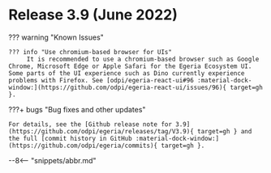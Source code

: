 <!-- SPDX-License-Identifier: CC-BY-4.0 -->
<!-- Copyright Contributors to the Egeria project. -->

# Release 3.9 (June 2022)

??? warning "Known Issues"

    ??? info "Use chromium-based browser for UIs"
         It is recommended to use a chromium-based browser such as Google Chrome, Microsoft Edge or Apple Safari for the Egeria Ecosystem UI. Some parts of the UI experience such as Dino currently experience problems with Firefox. See [odpi/egeria-react-ui#96 :material-dock-window:](https://github.com/odpi/egeria-react-ui/issues/96){ target=gh }.

???+ bugs "Bug fixes and other updates"

    For details, see the [Github release note for 3.9](https://github.com/odpi/egeria/releases/tag/V3.9){ target=gh } and the full [commit history in GitHub :material-dock-window:](https://github.com/odpi/egeria/commits){ target=gh }.


--8<-- "snippets/abbr.md"
